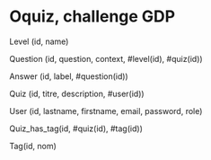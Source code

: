# Oquiz, challenge GDP

Level (id, name)

Question (id, question, context, #level(id), #quiz(id))

Answer (id, label, #question(id))

Quiz (id, titre, description, #user(id))

User (id, lastname, firstname, email, password, role)

Quiz_has_tag(id, #quiz(id), #tag(id))

Tag(id, nom)
